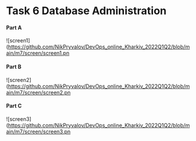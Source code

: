 # Task 6 Database Administration
#### Part A
![screen1](https://github.com/NikPryvalov/DevOps_online_Kharkiv_2022Q1Q2/blob/main/m7/screen/screen1.pn
#### Part B
![screen2](https://github.com/NikPryvalov/DevOps_online_Kharkiv_2022Q1Q2/blob/main/m7/screen/screen2.pn
#### Part C
![screen3](https://github.com/NikPryvalov/DevOps_online_Kharkiv_2022Q1Q2/blob/main/m7/screen/screen3.pn
